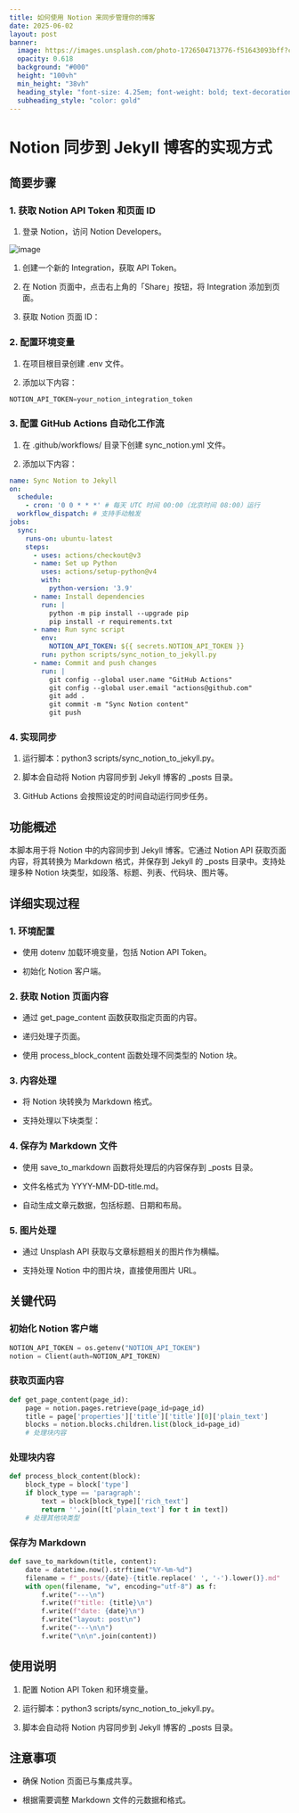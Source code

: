 ```yaml
---
title: 如何使用 Notion 来同步管理你的博客
date: 2025-06-02
layout: post
banner:
  image: https://images.unsplash.com/photo-1726504713776-f51643093bff?crop=entropy&cs=tinysrgb&fit=max&fm=jpg&ixid=M3w2OTIwMzJ8MHwxfHJhbmRvbXx8fHx8fHx8fDE3NDg4NTMwMjl8&ixlib=rb-4.1.0&q=80&w=1080
  opacity: 0.618
  background: "#000"
  height: "100vh"
  min_height: "38vh"
  heading_style: "font-size: 4.25em; font-weight: bold; text-decoration: underline"
  subheading_style: "color: gold"
---
```


# Notion 同步到 Jekyll 博客的实现方式

## 简要步骤

### 1. 获取 Notion API Token 和页面 ID

1. 登录 Notion，访问 Notion Developers。

![image](https://prod-files-secure.s3.us-west-2.amazonaws.com/a7a0cc5a-89b9-4cda-8686-1fba0ca52f40/d19c1afe-dea5-4312-9333-786b0ba83054/image.png?X-Amz-Algorithm=AWS4-HMAC-SHA256&X-Amz-Content-Sha256=UNSIGNED-PAYLOAD&X-Amz-Credential=ASIAZI2LB466VW3DZJ56%2F20250602%2Fus-west-2%2Fs3%2Faws4_request&X-Amz-Date=20250602T083029Z&X-Amz-Expires=3600&X-Amz-Security-Token=IQoJb3JpZ2luX2VjEB8aCXVzLXdlc3QtMiJGMEQCIEBmgLRLJ4lxdLDBSoEuHHOZ9dZmb0a8v04CqQGgh3krAiBkkHwse1Fc6LSpDBK3Yc1YdIWes48U%2FVBKgc%2FLJ3dAqSqIBAjo%2F%2F%2F%2F%2F%2F%2F%2F%2F%2F8BEAAaDDYzNzQyMzE4MzgwNSIMJry%2BNjvCkXHCEpwHKtwDTUdhRunNag%2BfYCTAspluVjc6jZpYFvIJ%2B5MFGRRj3FgPo4w3VXoeOyxfjHT3VvrmYQATa7KDyRxMDpdPy6C92W01gzuNeURlm1NFBTjLi8zOdxU%2B8JFHd%2BJbod2qP7TJX54JmAzX6n59a4Ic9zWF5SNdMvEENOTTtyZb%2FsfPwGKOFIegwXeqxZKvp7NivFV0ujdDfm7GaZ9CFfUfBV9uyDWTqHiD76rjXw%2BFGoLxS4JxKc7b6WSxy7K8DHBg5tG4aWbhnncczvMlZ2wrlgua2d2BaVgIsfv1ZoGGY6nj0dKdlrSbRw%2FTSDRGjTJ4tNnM5O2X2SeVn8TVx0GMV8D8JsOSIXzykkZcEiEzEe%2Bdd3%2FS0TAd5zWHoMObiA7RpgUJZ5D4PyPqdnsFsZvM7BaNzTzTP93UTnAKZwiC13ZKqfcSxzw2zDTZpOqN%2F%2BOsI50djKoWyNc5s2oBVRR1M%2F%2By1wySOlPpKKT%2B3JrAAf%2F4ER1FvA1xJdyjS8aHBBvm7PxQRaJNV%2B%2F4tXOomtbLdH7WZbzhfxfv27WyBYb8m2NP6j7km1IxmFGTxgTdgYPJpZB2CfJHjTelh%2BthcO8SzK%2FbFOiJ4Is3lqhmkKHGMt82UDhzWSvibMZXJq%2B4EPUwiZD1wQY6pgGU0qo5WCaRrTW%2BTxC%2FfC64UOVT1miAMiDQ4jNFRLD%2Bmjpq%2BMQefuk28rAegmRctjSm%2BkerVMKMmKctHaKkaNVJOhnqbFVTtTXpV0GhtnbpCtZUg1h2y0jOmvYEKa0HWsD1d4NmOBHQMUp9kl9OYFYuPExIm53eL%2BwbqmgbuKrD0pZTrY7e8VPgbehGBuMdUjeu5QiogyiHGpSSvLp6JDizRMZ4bUT%2F&X-Amz-Signature=a05cff751208133a50907f64dbb226d07f9ad7880a7dede5ca19ced3201a1395&X-Amz-SignedHeaders=host&x-id=GetObject)

1. 创建一个新的 Integration，获取 API Token。

1. 在 Notion 页面中，点击右上角的「Share」按钮，将 Integration 添加到页面。

1. 获取 Notion 页面 ID：


### 2. 配置环境变量

1. 在项目根目录创建 .env 文件。

1. 添加以下内容：

```javascript
NOTION_API_TOKEN=your_notion_integration_token
```

### 3. 配置 GitHub Actions 自动化工作流

1. 在 .github/workflows/ 目录下创建 sync_notion.yml 文件。

1. 添加以下内容：

```yaml
name: Sync Notion to Jekyll
on:
  schedule:
    - cron: '0 0 * * *' # 每天 UTC 时间 00:00（北京时间 08:00）运行
  workflow_dispatch: # 支持手动触发
jobs:
  sync:
    runs-on: ubuntu-latest
    steps:
      - uses: actions/checkout@v3
      - name: Set up Python
        uses: actions/setup-python@v4
        with:
          python-version: '3.9'
      - name: Install dependencies
        run: |
          python -m pip install --upgrade pip
          pip install -r requirements.txt
      - name: Run sync script
        env:
          NOTION_API_TOKEN: ${{ secrets.NOTION_API_TOKEN }}
        run: python scripts/sync_notion_to_jekyll.py
      - name: Commit and push changes
        run: |
          git config --global user.name "GitHub Actions"
          git config --global user.email "actions@github.com"
          git add .
          git commit -m "Sync Notion content"
          git push
```

### 4. 实现同步

1. 运行脚本：python3 scripts/sync_notion_to_jekyll.py。

1. 脚本会自动将 Notion 内容同步到 Jekyll 博客的 _posts 目录。

1. GitHub Actions 会按照设定的时间自动运行同步任务。

## 功能概述

本脚本用于将 Notion 中的内容同步到 Jekyll 博客。它通过 Notion API 获取页面内容，将其转换为 Markdown 格式，并保存到 Jekyll 的 _posts 目录中。支持处理多种 Notion 块类型，如段落、标题、列表、代码块、图片等。

## 详细实现过程

### 1. 环境配置

- 使用 dotenv 加载环境变量，包括 Notion API Token。

- 初始化 Notion 客户端。

### 2. 获取 Notion 页面内容

- 通过 get_page_content 函数获取指定页面的内容。

- 递归处理子页面。

- 使用 process_block_content 函数处理不同类型的 Notion 块。

### 3. 内容处理

- 将 Notion 块转换为 Markdown 格式。

- 支持处理以下块类型：


### 4. 保存为 Markdown 文件

- 使用 save_to_markdown 函数将处理后的内容保存到 _posts 目录。

- 文件名格式为 YYYY-MM-DD-title.md。

- 自动生成文章元数据，包括标题、日期和布局。

### 5. 图片处理

- 通过 Unsplash API 获取与文章标题相关的图片作为横幅。

- 支持处理 Notion 中的图片块，直接使用图片 URL。

## 关键代码

### 初始化 Notion 客户端

```python
NOTION_API_TOKEN = os.getenv("NOTION_API_TOKEN")
notion = Client(auth=NOTION_API_TOKEN)
```

### 获取页面内容

```python
def get_page_content(page_id):
    page = notion.pages.retrieve(page_id=page_id)
    title = page['properties']['title']['title'][0]['plain_text']
    blocks = notion.blocks.children.list(block_id=page_id)
    # 处理块内容
```

### 处理块内容

```python
def process_block_content(block):
    block_type = block['type']
    if block_type == 'paragraph':
        text = block[block_type]['rich_text']
        return ''.join([t['plain_text'] for t in text])
    # 处理其他块类型
```

### 保存为 Markdown

```python
def save_to_markdown(title, content):
    date = datetime.now().strftime("%Y-%m-%d")
    filename = f"_posts/{date}-{title.replace(' ', '-').lower()}.md"
    with open(filename, "w", encoding="utf-8") as f:
        f.write("---\n")
        f.write(f"title: {title}\n")
        f.write(f"date: {date}\n")
        f.write("layout: post\n")
        f.write("---\n\n")
        f.write("\n\n".join(content))
```

## 使用说明

1. 配置 Notion API Token 和环境变量。

1. 运行脚本：python3 scripts/sync_notion_to_jekyll.py。

1. 脚本会自动将 Notion 内容同步到 Jekyll 博客的 _posts 目录。

## 注意事项

- 确保 Notion 页面已与集成共享。

- 根据需要调整 Markdown 文件的元数据和格式。